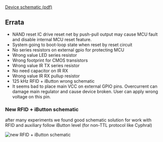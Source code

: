 [Device schematic (pdf)](https://github.com/Flipper-Zero/flipperzero-firmware-community/raw/master/wiki_static/F1B1C0.0.pdf)

## Errata

* NAND reset IC drive reset net by push-pull output may cause MCU fault and disable internal MCU reset feature.
* System going to boot-loop state when reset by reset circuit
* No series resistors on external gpio for protecting MCU
* Wrong value LED series resistor
* Wrong footprint for CMOS transistors
* Wrong value IR TX series resistor
* No need capacitor on IR RX
* Wrong value IR RX pullup resistor
* 125 kHz RFID + iButton wrong schematic
* It seems bad to place main VCC on external GPIO pins. Overcurrent can damage main regulator and cause device broken. User can apply wrong voltage on this pin.

### New RFID + iButton schematic

after many experiments we found good schematic solution for work with RFID and auxiliary follow iButton level (for non-TTL protocol like Cyphral)

![new RFID + iButton schematic](https://github.com/Flipper-Zero/flipperzero-firmware-community/raw/master/wiki_static/new-rfid-ibutton-sch.png)
